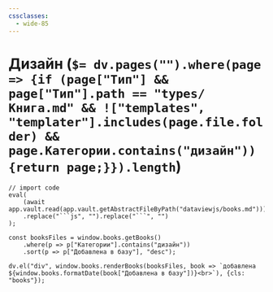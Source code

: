 ```yaml
---
cssclasses:
  - wide-85
---
```

# Дизайн (`$= dv.pages("").where(page => {if (page["Тип"] && page["Тип"].path == "types/Книга.md" && !["templates", "templater"].includes(page.file.folder) && page.Категории.contains("дизайн")) {return page;}}).length`)

```dataviewjs
// import code
eval(
    (await app.vault.read(app.vault.getAbstractFileByPath("dataviewjs/books.md")))
    .replace("```js", "").replace("```", "")
);

const booksFiles = window.books.getBooks()
    .where(p => p["Категории"].contains("дизайн"))
    .sort(p => p["Добавлена в базу"], "desc");

dv.el("div", window.books.renderBooks(booksFiles, book => `добавлена ${window.books.formatDate(book["Добавлена в базу"])}<br>`), {cls: "books"});
```